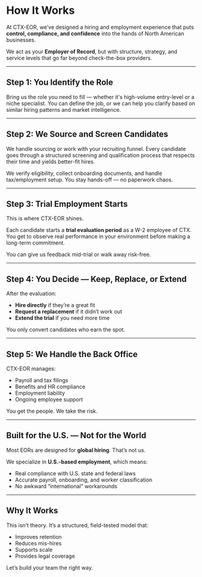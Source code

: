 # How It Works

At CTX-EOR, we’ve designed a hiring and employment experience that puts **control, compliance, and confidence** into the hands of North American businesses.

We act as your **Employer of Record**, but with structure, strategy, and service levels that go far beyond check-the-box providers.

---

## Step 1: You Identify the Role

Bring us the role you need to fill — whether it's high-volume entry-level or a niche specialist. You can define the job, or we can help you clarify based on similar hiring patterns and market intelligence.

---

## Step 2: We Source and Screen Candidates

We handle sourcing or work with your recruiting funnel. Every candidate goes through a structured screening and qualification process that respects their time and yields better-fit hires.

We verify eligibility, collect onboarding documents, and handle tax/employment setup. You stay hands-off — no paperwork chaos.

---

## Step 3: Trial Employment Starts

This is where CTX-EOR shines.

Each candidate starts a **trial evaluation period** as a W-2 employee of CTX. You get to observe real performance in your environment before making a long-term commitment.

You can give us feedback mid-trial or walk away risk-free.

---

## Step 4: You Decide — Keep, Replace, or Extend

After the evaluation:
- **Hire directly** if they’re a great fit
- **Request a replacement** if it didn’t work out
- **Extend the trial** if you need more time

You only convert candidates who earn the spot.

---

## Step 5: We Handle the Back Office

CTX-EOR manages:
- Payroll and tax filings
- Benefits and HR compliance
- Employment liability
- Ongoing employee support

You get the people. We take the risk.

---

## Built for the U.S. — Not for the World

Most EORs are designed for **global hiring**. That’s not us.

We specialize in **U.S.-based employment**, which means:
- Real compliance with U.S. state and federal laws
- Accurate payroll, onboarding, and worker classification
- No awkward “international” workarounds

---

## Why It Works

This isn’t theory. It’s a structured, field-tested model that:
- Improves retention
- Reduces mis-hires
- Supports scale
- Provides legal coverage

Let’s build your team the right way.

